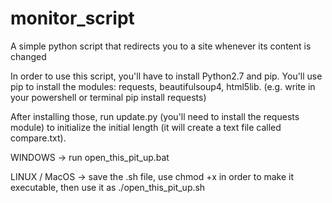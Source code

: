 # monitor_script
A simple python script that redirects you to a site whenever its content is changed

In order to use this script, you'll have to install Python2.7 and pip. You'll use pip to install the modules: requests, beautifulsoup4, html5lib. (e.g. write in your powershell or terminal pip install requests)

After installing those, run update.py (you'll need to install the requests module) to initialize the initial length (it will create a text file called compare.txt).

WINDOWS -> run open_this_pit_up.bat

LINUX / MacOS -> save the .sh file, use chmod +x in order to make it executable, then use it as ./open_this_pit_up.sh
